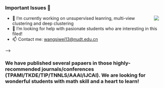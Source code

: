 ### Important Issues 👋

<img align="right" src="https://github-readme-stats.vercel.app/api?username=wangsiwei2010&show_icons=true&icon_color=CE1D2D&text_color=718096&bg_color=ffffff&hide_title=true" />

- 🔭 I’m currently working on unsupervised leanring, multi-view clustering and deep clustering
- 🤔 I’m looking for help with pasionate students who are interesting in this filed!
- 📫 Contact me: wangsiwei13@nudt.edu.cn

-->

### We have published several papaers in those highly-recommended journals/conferences (TPAMI/TKDE/TIP/TNNLS/AAAI/IJCAI). We are looking for wonderful students with math skill and a heart to learn!

<!--
**wangsiwei2010/wangsiwei2010** is a ✨ _special_ ✨ repository because its `README.md` (this file) appears on your GitHub profile.


